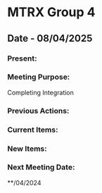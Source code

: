 # MTRX Group 4
##  Date - 08/04/2025
### Present:


### Meeting Purpose:
Completing Integration
### Previous Actions:
### Current Items:
### New Items:
### Next Meeting Date:
**/04/2024
